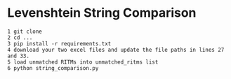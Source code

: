 # Levenshtein String Comparison

```text
1 git clone
2 cd ...
3 pip install -r requirements.txt
4 download your two excel files and update the file paths in lines 27 and 33.
5 load unmatched RITMs into unmatched_ritms list
6 python string_comparison.py
```